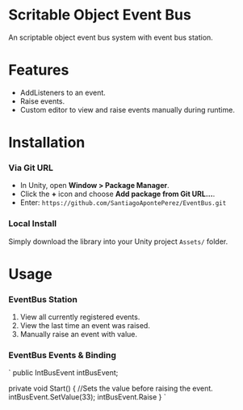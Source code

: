# Scritable Object Event Bus

An scriptable object event bus system with event bus station.

# Features
- AddListeners to an event.
- Raise events.
- Custom editor to view and raise events manually during runtime.

# Installation

### Via Git URL

   - In Unity, open **Window > Package Manager**.
   - Click the **+** icon and choose **Add package from Git URL...**.
   - Enter: `https://github.com/SantiagoApontePerez/EventBus.git`

### Local Install

Simply download the library into your Unity project `Assets/` folder.

# Usage

### EventBus Station

1. View all currently registered events.
2. View the last time an event was raised.
3. Manually raise an event with value.

### EventBus Events & Binding
`
public IntBusEvent intBusEvent;

private void Start()
{
	//Sets the value before raising the event.
	intBusEvent.SetValue(33);
	intBusEvent.Raise
}
`
